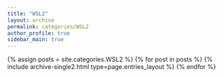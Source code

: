 ```yaml
---
title: "WSL2"
layout: archive
permalink: categories/WSL2    
author_profile: true
sidebar_main: true
---
```



{% assign posts = site.categories.WSL2 %}
{% for post in posts %} {% include archive-single2.html type=page.entries_layout %} {% endfor %}